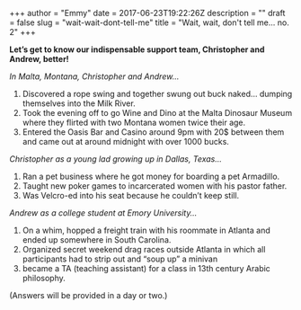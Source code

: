 +++
author = "Emmy"
date = 2017-06-23T19:22:26Z
description = ""
draft = false
slug = "wait-wait-dont-tell-me"
title = "Wait, wait, don't tell me... no. 2"
+++


**Let’s get to know our indispensable support team, Christopher and Andrew, better!**

*In Malta, Montana, Christopher and Andrew…*

1. Discovered a rope swing and together swung out buck naked… dumping themselves into the Milk River.
2. Took the evening off to go Wine and Dino at the Malta Dinosaur Museum where they flirted with two Montana women twice their age.
3. Entered the Oasis Bar and Casino around 9pm with 20$ between them and came out at around midnight with over 1000 bucks.

*Christopher as a young lad growing up in Dallas, Texas…*

1. Ran a pet business where he got money for boarding a pet Armadillo.
2. Taught new poker games to incarcerated women with his pastor father.
3. Was Velcro-ed into his seat because he couldn’t keep still.

*Andrew as a college student at Emory University…*

1. On a whim, hopped a freight train with his roommate in Atlanta and ended up somewhere in South Carolina.
2. Organized secret weekend drag races outside Atlanta in which all participants had to strip out and “soup up” a minivan
3. became a TA (teaching assistant) for a class in 13th century Arabic philosophy.

(Answers will be provided in a day or two.)

